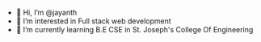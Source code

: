 - 👋 Hi, I’m @jayanth
- 👀 I’m interested in Full stack web development
- 🌱 I’m currently learning B.E CSE in St. Joseph's College Of Engineering


<!---
jay10anth/jay10anth is a ✨ special ✨ repository because its `README.md` (this file) appears on your GitHub profile.
You can click the Preview link to take a look at your changes.
--->

